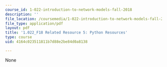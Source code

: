 ```yaml
---
course_id: 1-022-introduction-to-network-models-fall-2018
description: ''
file_location: /coursemedia/1-022-introduction-to-network-models-fall-2018/4164c023511811b7d88e2be84d0a8138_MIT1_022F18_RelatedResource5.pdf
file_type: application/pdf
layout: pdf
title: '1.022_F18 Related Resource 5: Python Resources'
type: course
uid: 4164c023511811b7d88e2be84d0a8138

---
```

None
